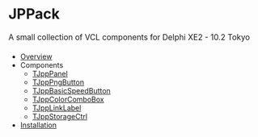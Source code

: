 # JPPack

<div style="margin: 20px 0px 20px 0px; font-size: 1.1em;">A small collection of VCL components for Delphi XE2 - 10.2 Tokyo</div>

- [Overview](Overview.md)
- Components
  * [TJppPanel](TJppPanel.md)
  * [TJppPngButton](TJppPngButton.md)
  * [TJppBasicSpeedButton](TJppBasicSpeedButton.md)
  * [TJppColorComboBox](TJppColorComboBox.md)
  * [TJppLinkLabel](TJppLinkLabel.md)
  * [TJppStorageCtrl](TJppStorageCtrl.md)
- [Installation](Installation.md)

